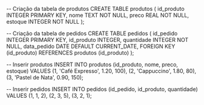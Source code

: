 -- Criação da tabela de produtos
CREATE TABLE produtos (
    id_produto INTEGER PRIMARY KEY,
    nome TEXT NOT NULL,
    preco REAL NOT NULL,
    estoque INTEGER NOT NULL
);

-- Criação da tabela de pedidos
CREATE TABLE pedidos (
    id_pedido INTEGER PRIMARY KEY,
    id_produto INTEGER,
    quantidade INTEGER NOT NULL,
    data_pedido DATE DEFAULT CURRENT_DATE,
    FOREIGN KEY (id_produto) REFERENCES produtos (id_produto)
);

-- Inserir produtos
INSERT INTO produtos (id_produto, nome, preco, estoque) VALUES
(1, 'Café Expresso', 1.20, 100),
(2, 'Cappuccino', 1.80, 80),
(3, 'Pastel de Nata', 0.90, 150);

-- Inserir pedidos
INSERT INTO pedidos (id_pedido, id_produto, quantidade) VALUES
(1, 1, 2),
(2, 3, 5),
(3, 2, 1);
